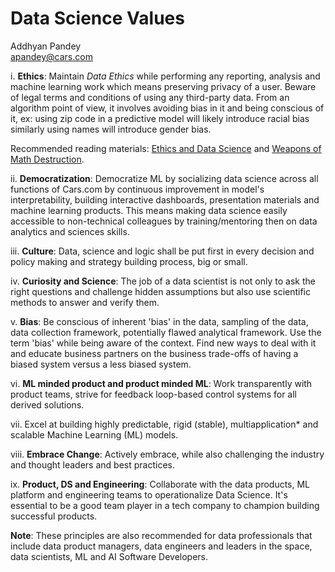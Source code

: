 # Data Science Values

Addhyan Pandey\
apandey@cars.com


i.  **Ethics**: Maintain *Data Ethics* while performing any reporting,
    analysis and machine learning work which means preserving privacy of
    a user. Beware of legal terms and conditions of using any
    third-party data. From an algorithm point of view, it involves
    avoiding bias in it and being conscious of it, ex: using zip code in
    a predictive model will likely introduce racial bias similarly using
    names will introduce gender bias.

Recommended reading materials: [Ethics and Data
Science](https://www.goodreads.com/book/show/41543548-ethics-and-data-science)
and [Weapons of Math
Destruction](https://www.goodreads.com/book/show/28186015-weapons-of-math-destruction).

ii. **Democratization**: Democratize ML by socializing data science
    across all functions of Cars.com by continuous improvement in
    model\'s interpretability, building interactive dashboards,
    presentation materials and machine learning products. This means
    making data science easily accessible to non-technical colleagues by
    training/mentoring then on data analytics and sciences skills.

iii. **Culture**: Data, science and logic shall be put first in every
    decision and policy making and strategy building process, big or
    small.

iv. **Curiosity and Science**: The job of a data scientist is not only
    to ask the right questions and challenge hidden assumptions but also
    use scientific methods to answer and verify them.

v.  **Bias**: Be conscious of inherent 'bias' in the data, sampling of
    the data, data collection framework, potentially flawed analytical
    framework. Use the term 'bias' while being aware of the context.
    Find new ways to deal with it and educate business partners on the
    business trade-offs of having a biased system versus a less biased
    system.

vi. **ML minded product and product minded ML**: Work transparently with
    product teams, strive for feedback loop-based control systems for
    all derived solutions.

vii. Excel at building highly predictable, rigid (stable),
    multiapplication\* and scalable Machine Learning (ML) models.

viii. **Embrace Change**: Actively embrace, while also challenging the
    industry and thought leaders and best practices.

ix. **Product, DS and Engineering**: Collaborate with the data products,
    ML platform and engineering teams to operationalize Data Science.
    It's essential to be a good team player in a tech company to
    champion building successful products.

**Note**: These principles are also recommended for data professionals that
include data product managers, data engineers and leaders in the space,
data scientists, ML and AI Software Developers.
